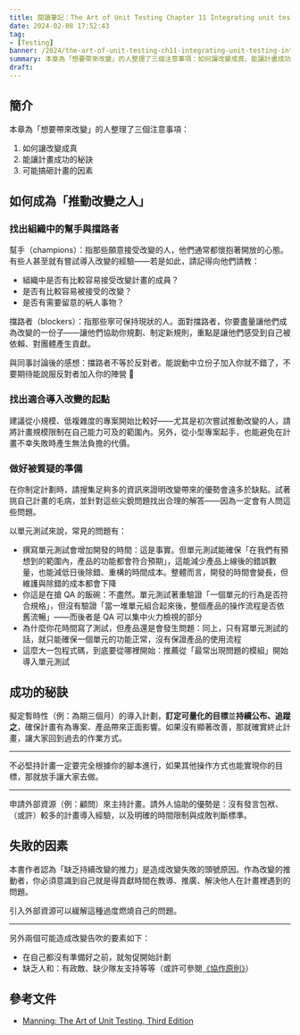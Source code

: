 ```yaml
---
title: 閱讀筆記：The Art of Unit Testing Chapter 11 Integrating unit testing into the organization
date: 2024-02-08 17:52:43
tag:
- [Testing]
banner: /2024/the-art-of-unit-testing-ch11-integrating-unit-testing-into-the-organization/patrick-perkins-ETRPjvb0KM0-unsplash.jpg
summary: 本章為「想要帶來改變」的人整理了三個注意事項：如何讓改變成真、能讓計畫成功的秘訣、可能搞砸計畫的因素
draft: 
---
```


## 簡介

本章為「想要帶來改變」的人整理了三個注意事項：

1. 如何讓改變成真
2. 能讓計畫成功的秘訣
3. 可能搞砸計畫的因素

## 如何成為「推動改變之人」

### 找出組織中的幫手與擋路者

幫手（champions）：指那些願意接受改變的人，他們通常都懷抱著開放的心態。有些人甚至就有嘗試導入改變的經驗——若是如此，請記得向他們請教：

- 組織中是否有比較容易接受改變計畫的成員？
- 是否有比較容易被接受的改變？
- 是否有需要留意的~~坑~~人事物？

擋路者（blockers）：指那些寧可保持現狀的人。面對擋路者，你要盡量讓他們成為改變的一份子——讓他們協助你規劃、制定新規則，重點是讓他們感受到自己被依賴、對團體產生貢獻。

與同事討論後的感想：擋路者不等於反對者。能說動中立份子加入你就不錯了，不要期待能說服反對者加入你的陣營 🤡

### 找出適合導入改變的起點

建議從小規模、低複雜度的專案開始比較好——尤其是初次嘗試推動改變的人，請將計畫規模限制在自己能力可及的範圍內。另外，從小型專案起手，也能避免在計畫不幸失敗時產生無法負擔的代價。

### 做好被質疑的準備

在你制定計劃時，請搜集足夠多的資訊來證明改變帶來的優勢會遠多於缺點。試著挑自己計畫的毛病，並針對這些尖銳問題找出合理的解答——因為一定會有人問這些問題。

以單元測試來說，常見的問題有：

- 撰寫單元測試會增加開發的時間：這是事實。但單元測試能確保「在我們有預想到的範圍內，產品的功能都會符合預期」，這能減少產品上線後的錯誤數量，也能減低日後除錯、重構的時間成本。整體而言，開發的時間會變長，但維護與除錯的成本都會下降
- 你這是在搶 QA 的飯碗：不盡然。單元測試著重驗證「一個單元的行為是否符合規格」，但沒有驗證「當一堆單元組合起來後，整個產品的操作流程是否依舊流暢」——而後者是 QA 可以集中火力檢視的部分
- 為什麼你花時間寫了測試，但產品還是會發生問題：同上，只有寫單元測試的話，就只能確保一個單元的功能正常，沒有保證產品的使用流程
- 這麼大一包程式碼，到底要從哪裡開始：推薦從「最常出現問題的模組」開始導入單元測試

## 成功的秘訣

擬定暫時性（例：為期三個月）的導入計劃，**訂定可量化的目標**並**持續公布、追蹤之**，確保計畫有為專案、產品帶來正面影響。如果沒有顯著改善，那就確實終止計畫，讓大家回到過去的作業方式。

---

不必堅持計畫一定要完全根據你的腳本進行，如果其他操作方式也能實現你的目標，那就放手讓大家去做。

---

申請外部資源（例：顧問）來主持計畫。請外人協助的優勢是：沒有發言包袱、（或許）較多的計畫導入經驗，以及明確的時間限制與成敗判斷標準。

## 失敗的因素

本書作者認為「缺乏持續改變的推力」是造成改變失敗的頭號原因。作為改變的推動者，你必須意識到自己就是得貢獻時間在教導、推廣、解決他人在計畫裡遇到的問題。

引入外部資源可以緩解這種過度燃燒自己的問題。

---

另外兩個可能造成改變告吹的要素如下：

- 在自己都沒有準備好之前，就匆促開始計劃
- 缺乏人和：有政敵、缺少隊友支持等等（或許可參閱[《協作原則》](https://readmoo.com/book/210306431000101)）

## 參考文件

- [Manning: The Art of Unit Testing, Third Edition](https://www.manning.com/books/the-art-of-unit-testing-third-edition)
